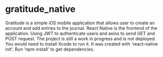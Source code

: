 # gratitude_native

Gratitude is a simple iOS mobile application that allows user to create an account and add entries to the journal.
React Native is the frontend of the application. Using JWT to authenticate users and axios to send GET and POST request.
The project is still a work in progress and is not deployed. You would need to install Xcode to run it.
It was created with 'react-native init'. Run 'npm install' to get dependencies.
